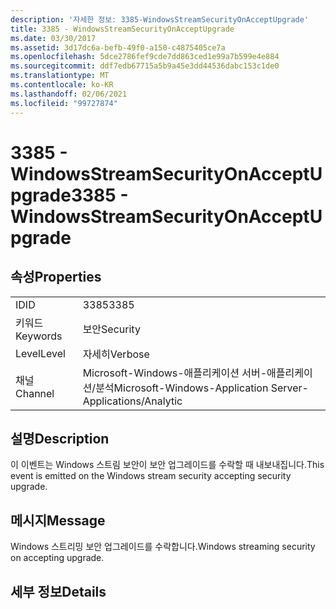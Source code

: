 ```yaml
---
description: '자세한 정보: 3385-WindowsStreamSecurityOnAcceptUpgrade'
title: 3385 - WindowsStreamSecurityOnAcceptUpgrade
ms.date: 03/30/2017
ms.assetid: 3d17dc6a-befb-49f0-a150-c4875405ce7a
ms.openlocfilehash: 5dce2786fef9cde7dd863ced1e99a7b599e4e884
ms.sourcegitcommit: ddf7edb67715a5b9a45e3dd44536dabc153c1de0
ms.translationtype: MT
ms.contentlocale: ko-KR
ms.lasthandoff: 02/06/2021
ms.locfileid: "99727874"
---
```

# <a name="3385---windowsstreamsecurityonacceptupgrade"></a><span data-ttu-id="8fe2a-103">3385 - WindowsStreamSecurityOnAcceptUpgrade</span><span class="sxs-lookup"><span data-stu-id="8fe2a-103">3385 - WindowsStreamSecurityOnAcceptUpgrade</span></span>

## <a name="properties"></a><span data-ttu-id="8fe2a-104">속성</span><span class="sxs-lookup"><span data-stu-id="8fe2a-104">Properties</span></span>  
  
|||  
|-|-|  
|<span data-ttu-id="8fe2a-105">ID</span><span class="sxs-lookup"><span data-stu-id="8fe2a-105">ID</span></span>|<span data-ttu-id="8fe2a-106">3385</span><span class="sxs-lookup"><span data-stu-id="8fe2a-106">3385</span></span>|  
|<span data-ttu-id="8fe2a-107">키워드</span><span class="sxs-lookup"><span data-stu-id="8fe2a-107">Keywords</span></span>|<span data-ttu-id="8fe2a-108">보안</span><span class="sxs-lookup"><span data-stu-id="8fe2a-108">Security</span></span>|  
|<span data-ttu-id="8fe2a-109">Level</span><span class="sxs-lookup"><span data-stu-id="8fe2a-109">Level</span></span>|<span data-ttu-id="8fe2a-110">자세히</span><span class="sxs-lookup"><span data-stu-id="8fe2a-110">Verbose</span></span>|  
|<span data-ttu-id="8fe2a-111">채널</span><span class="sxs-lookup"><span data-stu-id="8fe2a-111">Channel</span></span>|<span data-ttu-id="8fe2a-112">Microsoft-Windows-애플리케이션 서버-애플리케이션/분석</span><span class="sxs-lookup"><span data-stu-id="8fe2a-112">Microsoft-Windows-Application Server-Applications/Analytic</span></span>|  
  
## <a name="description"></a><span data-ttu-id="8fe2a-113">설명</span><span class="sxs-lookup"><span data-stu-id="8fe2a-113">Description</span></span>  

 <span data-ttu-id="8fe2a-114">이 이벤트는 Windows 스트림 보안이 보안 업그레이드를 수락할 때 내보내집니다.</span><span class="sxs-lookup"><span data-stu-id="8fe2a-114">This event is emitted on the Windows stream security accepting security upgrade.</span></span>  
  
## <a name="message"></a><span data-ttu-id="8fe2a-115">메시지</span><span class="sxs-lookup"><span data-stu-id="8fe2a-115">Message</span></span>  

 <span data-ttu-id="8fe2a-116">Windows 스트리밍 보안 업그레이드를 수락합니다.</span><span class="sxs-lookup"><span data-stu-id="8fe2a-116">Windows streaming security on accepting upgrade.</span></span>  
  
## <a name="details"></a><span data-ttu-id="8fe2a-117">세부 정보</span><span class="sxs-lookup"><span data-stu-id="8fe2a-117">Details</span></span>
